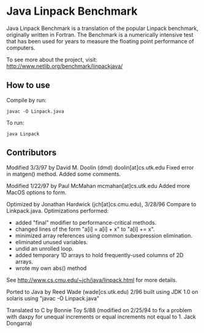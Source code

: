 # Java Linpack Benchmark

Java Linpack Benchmark is a translation of the popular Linpack benchmark, originally written in Fortran. The Benchmark is a numerically intensive test that has been used for years to measure the floating point performance of computers.

To see more about the project, visit:
http://www.netlib.org/benchmark/linpackjava/


## How to use

Compile by run:

    javac -O Linpack.java

To run:

    java Linpack

## Contributors

Modified 3/3/97 by David M. Doolin (dmd) doolin[at]cs.utk.edu
Fixed error in matgen() method. Added some comments.

Modified 1/22/97 by Paul McMahan mcmahan[at]cs.utk.edu
Added more MacOS options to form.

Optimized by Jonathan Hardwick (jch[at]cs.cmu.edu), 3/28/96
Compare to Linkpack.java.
Optimizations performed:

 - added "final" modifier to performance-critical methods.
 - changed lines of the form "a[i] = a[i] + x" to "a[i] += x".
 - minimized array references using common subexpression elimination.
 - eliminated unused variables.
 - undid an unrolled loop.
 - added temporary 1D arrays to hold frequently-used columns of 2D arrays.
 - wrote my own abs() method

See http://www.cs.cmu.edu/~jch/java/linpack.html for more details.


Ported to Java by Reed Wade  (wade[cs.utk.edu) 2/96
built using JDK 1.0 on solaris
using "javac -O Linpack.java"


Translated to C by Bonnie Toy 5/88
  (modified on 2/25/94  to fix a problem with daxpy  for
   unequal increments or equal increments not equal to 1.
     Jack Dongarra)